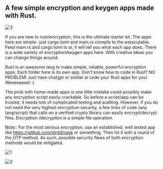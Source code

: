 

## A few simple encryption and keygen apps made with Rust.




![3](https://github.com/user-attachments/assets/6ebc1360-bc2a-453b-8040-8f890f0c072a)





If you are new to rust/encryption, this is the ultimate starter kit. The apps here are simple- just cargo.toml and main.rs compile to the exexcutable. Feed main.rs and cargo toml to ai, it will tell you what each app does. There is a wide variety of encryption/keygen apps here. With creative ideas you can change things around. 


Rust is an awesome lang to make simple, reliable, powerful encryption apps. Each folder here is its own app. Don't know how to code in Rust? NO PROBLEM! Just have chatgpt or similar ai code your Rust  apps for you! Weeeeeeee! :)





The prob with home-made apps is one little mistake could possibly make any encryption script easily crackable. So before a  script/app can be trusted, it needs lots of complicated testing and auditing.  However, if you do not need the very highest encryption security, a few lines of code (any lang/script) that calls on a verified crypto library can easily encrypt/decrypt files. Encryption /decryption is a simple file operation. 


Note:: For the most serious encryption, use an established, well tested app like https://github.com/str4d/rage or something. Then hit it with a round of the OTP method. As such, possible security flaws of both encryption methods would be mitigated. 

![1](https://github.com/user-attachments/assets/d9ac7cc8-d7db-4e22-ad7a-7244d3a1f3ee)




![2](https://github.com/user-attachments/assets/7875594b-1614-4707-8ec7-7cc31cbce07b)
